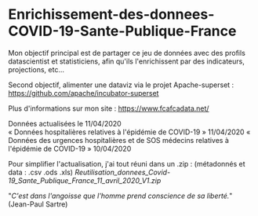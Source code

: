 # Enrichissement-des-donnees-COVID-19-Sante-Publique-France

Mon objectif principal est de partager ce jeu de données avec des profils datascientist et statisticiens, afin qu'ils l'enrichissent par des indicateurs, projections, etc...

Second objectif, alimenter une dataviz via le projet Apache-superset : https://github.com/apache/incubator-superset

Plus d'informations sur mon site : https://www.fcafcadata.net/

Données actualisées le 11/04/2020  
« Données hospitalières relatives à l'épidémie de COVID-19 » 11/04/2020 
« Données des urgences hospitalières et de SOS médecins relatives à l'épidémie de COVID-19 » 10/04/2020

Pour simplifier l'actualisation, j'ai tout réuni dans un .zip : (métadonnés et data : .csv .ods .xls)
*Reutilisation_donnees_Covid-19_Sante_Publique_France_11_avril_2020_V1.zip*

"*C'est dans l'angoisse que l'homme prend conscience de sa liberté.*" (Jean-Paul Sartre)
